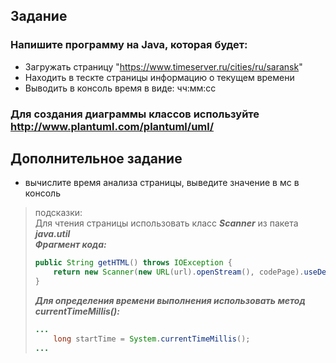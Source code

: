 ## Задание
### Напишите программу на Java, которая будет: ###
- Загружать страницу "https://www.timeserver.ru/cities/ru/saransk"
- Находить в тескте страницы информацию о текущем времени
- Выводить в консоль время в виде: чч:мм:сс
### Для создания диаграммы классов используйте http://www.plantuml.com/plantuml/uml/ ###
## Дополнительное задание
- вычислите время анализа страницы, выведите значение в мс в консоль

> подсказки:  
> Для чтения страницы использовать класс ***Scanner*** из пакета ***java.util***  
> ***Фрагмент кода:***
> ```java
> public String getHTML() throws IOException {
>     return new Scanner(new URL(url).openStream(), codePage).useDelimiter("\\A").next();
> }
> ```  
> ***Для определения времени выполнения использовать метод currentTimeMillis():***  
> ```java
> ...
>     long startTime = System.currentTimeMillis();
> ...
> ```
